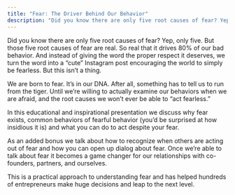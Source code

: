 ```yaml
---
title: "Fear: The Driver Behind Our Behavior"
description: "Did you know there are only five root causes of fear? Yep, only five."
---
```


Did you know there are only five root causes of fear? Yep, only five. But those five root causes of fear are real. So real that it drives 80% of our bad behavior. And instead of giving the word the proper respect it deserves, we turn the word into a “cute” Instagram post encouraging the world to simply be fearless. But this isn’t a thing.

We are born to fear. It’s in our DNA. After all, something has to tell us to run from the tiger. Until we’re willing to actually examine our behaviors when we are afraid, and the root causes we won’t ever be able to “act fearless.”

In this educational and inspirational presentation we discuss why fear exists, common behaviors of fearful behavior (you’d be surprised at how insidious it is) and what you can do to act despite your fear.

As an added bonus we talk about how to recognize when others are acting out of fear and how you can open up dialog about fear. Once we’re able to talk about fear it becomes a game changer for our relationships with co-founders, partners, and ourselves.

This is a practical approach to understanding fear and has helped hundreds of entrepreneurs make huge decisions and leap to the next level.
